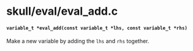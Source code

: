# skull/eval/eval_add.c

#### `variable_t *eval_add(const variable_t *lhs, const variable_t *rhs)`
Make a new variable by adding the `lhs` and `rhs` together.

